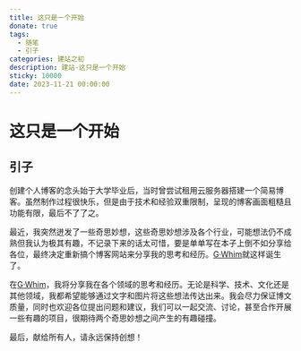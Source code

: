 ```yaml
---
title: 这只是一个开始
donate: true
tags:
  - 随笔
  - 引子
categories: 建站之初
description: 建站-这只是一个开始
sticky: 10000
date: 2023-11-21 00:00:00
---
```

# 这只是一个开始

## 引子

创建个人博客的念头始于大学毕业后，当时曾尝试租用云服务器搭建一个简易博客。虽然制作过程很快乐，但是由于技术和经验双重限制，呈现的博客画面粗糙且功能有限，最后不了了之。

最近，我突然迸发了一些奇思妙想，这些奇思妙想涉及各个行业，可能想法仍不成熟但我认为极其有趣，不记录下来的话太可惜，要是单单写在本子上倒不如分享给各位，最终决定重新搞个博客网站来分享我的思考和经历。[G·Whim](https://www.blog.gwhim.cn/)就这样诞生了。

在[G·Whim](https://www.blog.gwhim.cn/)，我将分享我在各个领域的思考和经历。无论是科学、技术、文化还是其他领域，我都希望能够通过文字和图片将这些想法传达出来。我会尽力保证博文质量，同时也欢迎各位提出问题和建议，我们可以一起交流、讨论，甚至合作开展一些有趣的项目，很期待两个奇思妙想之间产生的有趣碰撞。

最后，献给所有人，请永远保持创想！

